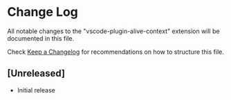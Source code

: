 # Change Log

All notable changes to the "vscode-plugin-alive-context" extension will be documented in this file.

Check [Keep a Changelog](http://keepachangelog.com/) for recommendations on how to structure this file.

## [Unreleased]

- Initial release